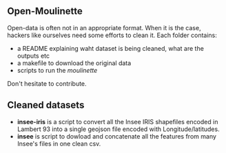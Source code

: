 ## Open-Moulinette

Open-data is often not in an appropriate format. When it is the case, hackers like ourselves need some efforts to clean it. Each folder contains:

- a README explaining waht dataset is being cleaned, what are the outputs etc
- a makefile to download the original data
- scripts to run the *moulinette*

Don't hesitate to contribute.

## Cleaned datasets

- **insee-iris** is a script to convert all the Insee IRIS shapefiles encoded in Lambert 93 into a single geojson file encoded with Longitude/latitudes.
- **insee** is script to dowload and concatenate all the features from many Insee's files in one clean csv. 

